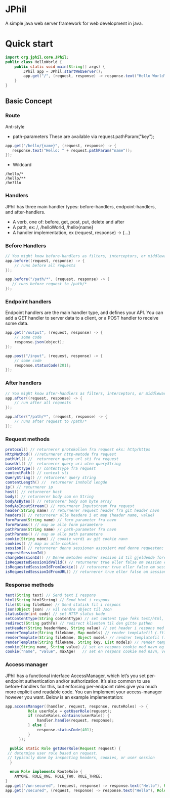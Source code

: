# JPhil
A simple java web server framework for web development in java.

# Quick start

````Java
import org.jphil.core.JPhil;
public class HelloWorld {
    public static void main(String[] args) {
        JPhil app = JPhil.startWebServer();
        app.get("/", (request, response) -> response.text("Hello World"));
    }
}
````

## Basic Concept

### Route

Ant-style

- path-parameters These are available via request.pathParam("key");
````Java
app.get("/hello/{name}", (request, response) -> {
   response.text("Hello: " + request.pathParam("name"));
});
````

- Wildcard
````
/hello/*
/hello/**
/he?llo
````

### Handlers
JPhil has three main handler types: before-handlers, endpoint-handlers, and after-handlers. 
- A verb, one of: before, get, post, put, delete and after
- A path, ex: /, /helloWorld, /hello{name}
- A handler implementation, ex (request, response) -> {...}


### Before Handlers
````Java
// You might know before-handlers as filters, interceptors, or middleware from other libraries.
app.before((request, response) -> {
    // runs before all requests
});

app.before("/path/*", (request, response) -> {
   // runs before request to /path/*
});
````

### Endpoint handlers
Endpoint handlers are the main handler type, and defines your API. You can add a GET handler to server data to a client, or a POST handler to receive some data.
````Java
app.get("/output", (request, response) -> {
    // some code
    response.json(object);
});

app.post("/input", (request, response) -> {
    // some code
    response.statusCode(201);
});

````

### After handlers

````Java
// You might know after-handlers as filters, interceptors, or middleware from other libraries.
app.after((request, response) -> {
    // run after all requests
});

app.after("/path/*", (request, response) -> {
    // runs after request to /path/*
});

````
### Request methods
````Java
protocol() // returnerer protokollen fra request eks: http/https
HttpMethod() //returnerer http-metode fra request
pathUrl() //  returnerer query url sti fra request
baseUrl() //  returnerer query uri uten queryString
contentType() // contentType fra request
contextPath() // context sti
QueryString() // returnerer query string
contentLength() //  returnerer innhold lengde
ip() // returnerer ip
host() // returnerer host
body() // returnerer body som en String
bodyAsBytes() // returnerer body som byte array
bodyAsInputStream() // returnerer Inputstream fra request
header(String name) // returnerer request header fra git header navn
headers() // returnerer alle headere i et map (header name, value)
formParam(String name) // form parameter fra navn
formParams() // map av alle form parametere
pathParam(String name) // path-parameter fra navn
pathParams() // map av alle path parametere
cookie(String name) // cookie verdi av git cookie navn
cookies() // map av alle cookies
session() // returnerer denne sessionen assosiert med denne requesten; hvis ingen session, vil den lage en.
requestSessionId()
changeSessionId() // Denne metoden endrer session id til gjeldende forespørsel/request og returnerer den nye session.
isRequestedSessionIdValid() // returnerer true eller false om session er gyldig.
isRequestedSessionIdFromCookie() // returnerer true eller false om session er fra cookie.
isRequestedSessionIdFromURL() // returnerer true eller false om session er fra URL.

````

### Response methods

````Java
text(String text) // Send text i respons
html(String htmlString) // Send html i respons
file(String fileName) // Send statisk fil i respons
json(Object json) // vil rendre object til Json
statusCode(int code) // set HTTP status kode
setContentType(String contentType) // set content type feks text/html, application/json;charset=UTF-8 etc.
redirect(String pathTo) // redirect klienten til den gitte pathen
setHeader(String headerName, String value) // set header i respons med å gi header navn og en verdi.
renderTemplate(String fileName, Map models) // render templatefil (.ftl) med FreeMarker template engine, fra git filnavn og modeler/objekter i et map.
renderTemplate(String fileName, Object model) // rendrer templatefil (.ftl) med FreeMarker template engine, fra git filnavn og model.
renderTemplate(String fileName, String key, List models) // render templatefil (.ftl) med FreeMarker template engine, fra git filnavn, nøkkel referanse til lista(som et hashmap (key,value), og modeler/objekter i en liste)
cookie(String name, String value) // set en respons cookie med navn og verdi.
cookie("name", "value", maxAge)   // set en respons cookie med navn, verdi og max-age.
````

### Access manager
JPhil has a functional interface AccessManager, which let’s you set per-endpoint authentication and/or authorization. It’s also common to use before-handlers for this, but enforcing per-endpoint roles give you much more explicit and readable code. You can implement your access-manager however you want. Below is an example implementation:

````Java
app.accessManager((handler, request, response, routeRoles) -> {
          Role userRole = getUserRole(request);
          if (routeRoles.contains(userRole)) {
              handler.handle(request, response);
          } else {
              response.statusCode(401);
          }
      });

  public static Role getUserRole(Request request) {
 // determine user role based on request.
 // typically done by inspecting headers, cookies, or user session
  }

  enum Role implements RouteRole {
    ANYONE, ROLE_ONE, ROLE_TWO, ROLE_THREE;
}
app.get("/un-secured", (request, response) -> response.text("Hello"), Role.ANYONE);
app.get("/secured", (request, response) -> response.text("Hello"), Role.ROLE_ONE);

````


